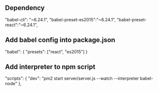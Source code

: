 ## Dependency
  "babel-cli": "~6.24.1",
  "babel-preset-es2015":"~6.24.1",
  "babel-preset-react":"~6.24.1",

## Add babel config into package.json
  "babel": {
    "presets": ["react", "es2015"]
  }

## Add interpreter to npm script
  "scripts": {
    "dev": "pm2 start server/server.js --watch --interpreter babel-node"
  },